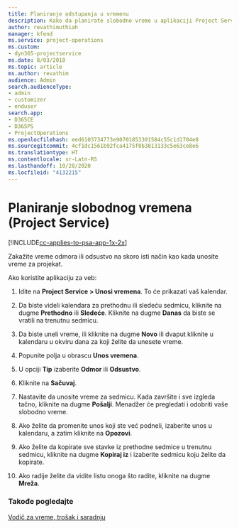 ```yaml
---
title: Planiranje odstupanja u vremenu
description: Kako da planirate slobodno vreme u aplikaciji Project Service
author: revathimuthiah
manager: kfend
ms.service: project-operations
ms.custom:
- dyn365-projectservice
ms.date: 8/03/2018
ms.topic: article
ms.author: revathim
audience: Admin
search.audienceType:
- admin
- customizer
- enduser
search.app:
- D365CE
- D365PS
- ProjectOperations
ms.openlocfilehash: eed6103734773e90701853391584c55c1d1704e8
ms.sourcegitcommit: 4cf1dc1561b92fca4175f0b3813133c5e63ce8e6
ms.translationtype: HT
ms.contentlocale: sr-Latn-RS
ms.lasthandoff: 10/28/2020
ms.locfileid: "4132215"
---
```

# <a name="schedule-time-off-project-service"></a>Planiranje slobodnog vremena (Project Service)

[!INCLUDE[cc-applies-to-psa-app-1x-2x](../includes/cc-applies-to-psa-app-1x-2x.md)]

Zakažite vreme odmora ili odsustvo na skoro isti način kao kada unosite vreme za projekat.  
  
 Ako koristite aplikaciju za veb:  
  
1.  Idite na **Project Service > Unosi vremena**. To će prikazati vaš kalendar.  
  
2.  Da biste videli kalendara za prethodnu ili sledeću sedmicu, kliknite na dugme **Prethodno** ili **Sledeće**. Kliknite na dugme **Danas** da biste se vratili na trenutnu sedmicu.  
  
3.  Da biste uneli vreme, ili kliknite na dugme **Novo** ili dvaput kliknite u kalendaru u okviru dana za koji želite da unesete vreme.  
  
4.  Popunite polja u obrascu **Unos vremena**.  
  
5.  U opciji **Tip** izaberite **Odmor** ili **Odsustvo**.  
  
6.  Kliknite na **Sačuvaj**.  
  
7.  Nastavite da unosite vreme za sedmicu. Kada završite i sve izgleda tačno, kliknite na dugme **Pošalji**. Menadžer će pregledati i odobriti vaše slobodno vreme.  
  
8.  Ako želite da promenite unos koji ste već podneli, izaberite unos u kalendaru, a zatim kliknite na **Opozovi**.  
  
9. Ako želite da kopirate sve stavke iz prethodne sedmice u trenutnu sedmicu, kliknite na dugme **Kopiraj iz** i izaberite sedmicu koju želite da kopirate.  
  
10. Ako radije želite da vidite listu onoga što radite, kliknite na dugme **Mreža**.  
  
### <a name="see-also"></a>Takođe pogledajte  
 [Vodič za vreme, trošak i saradnju](../psa/time-expense-collaboration-guide.md)
